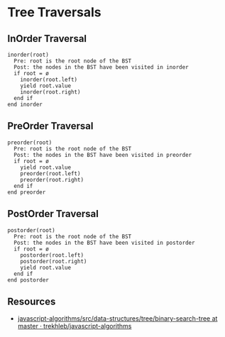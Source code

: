 # Tree Traversals

## InOrder Traversal

```
inorder(root)
  Pre: root is the root node of the BST
  Post: the nodes in the BST have been visited in inorder
  if root = ø
    inorder(root.left)
    yield root.value
    inorder(root.right)
  end if
end inorder
```

## PreOrder Traversal

```
preorder(root)
  Pre: root is the root node of the BST
  Post: the nodes in the BST have been visited in preorder
  if root = ø
    yield root.value
    preorder(root.left)
    preorder(root.right)
  end if
end preorder
```

## PostOrder Traversal

```
postorder(root)
  Pre: root is the root node of the BST
  Post: the nodes in the BST have been visited in postorder
  if root = ø
    postorder(root.left)
    postorder(root.right)
    yield root.value
  end if
end postorder
```

## Resources

* [javascript-algorithms/src/data-structures/tree/binary-search-tree at master ·
  trekhleb/javascript-algorithms](https://github.com/trekhleb/javascript-algorithms/tree/master/src/data-structures/tree/binary-search-tree)
